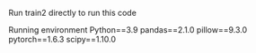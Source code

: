 Run train2 directly to run this code

Running environment
Python==3.9
pandas==2.1.0
pillow==9.3.0
pytorch==1.6.3
scipy==1.10.0

